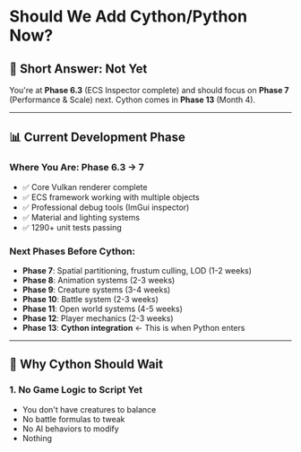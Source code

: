 # Should We Add Cython/Python Now?

## 🎯 **Short Answer: Not Yet**

You're at **Phase 6.3** (ECS Inspector complete) and should focus on **Phase 7** (Performance & Scale) next. Cython comes in **Phase 13** (Month 4).

---

## 📊 **Current Development Phase**

### Where You Are: **Phase 6.3 → 7**
- ✅ Core Vulkan renderer complete
- ✅ ECS framework working with multiple objects
- ✅ Professional debug tools (ImGui inspector)
- ✅ Material and lighting systems
- ✅ 1290+ unit tests passing

### Next Phases Before Cython:
- **Phase 7**: Spatial partitioning, frustum culling, LOD (1-2 weeks)
- **Phase 8**: Animation systems (2-3 weeks)  
- **Phase 9**: Creature systems (3-4 weeks)
- **Phase 10**: Battle system (2-3 weeks)
- **Phase 11**: Open world systems (4-5 weeks)
- **Phase 12**: Player mechanics (2-3 weeks)
- **Phase 13**: **Cython integration** ← This is when Python enters

---

## 🤔 **Why Cython Should Wait**

### 1. **No Game Logic to Script Yet**
- You don't have creatures to balance
- No battle formulas to tweak
- No AI behaviors to modify
- Nothing